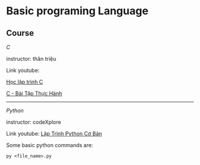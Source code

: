 # Basic programing Language
## Course

*C*

instructor: thân triệu

Link youtube:

[Học lập trình C](https://www.youtube.com/playlist?list=PLE1qPKuGSJaBq4VFzTYrhzCiPvCoI8JDv)
			
[C - Bài Tập Thực Hành](https://www.youtube.com/playlist?list=PLE1qPKuGSJaDP983KcxEBV_w9_Thz08pc)

------------------------

*Python*

instructor: codeXplore

Link youtube: [Lập Trình Python Cơ Bản](https://www.youtube.com/playlist?list=PLJcWUrckOCKK7tXpLTJJsl1MD98bQHHOg)

Some basic python commands are:

```
py <file_name>.py
```
